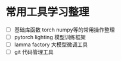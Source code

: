 # 常用工具学习整理

- [ ] 基础库函数 torch numpy等的常用操作整理
- [ ] pytorch lighting 模型训练框架
- [ ] lamma factory 大模型微调工具
- [ ] git 代码管理工具